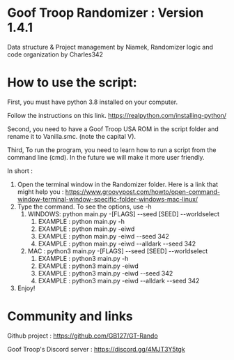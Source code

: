 # Goof Troop Randomizer : Version 1.4.1
Data structure & Project management by Niamek, 
Randomizer logic and code organization by Charles342


# How to use the script:
First, you must have python 3.8 installed on your computer.

Follow the instructions on this link.
https://realpython.com/installing-python/


Second, you need to have a Goof Troop USA ROM in the script folder and rename it to Vanilla.smc. (note the capital V).


Third, To run the program, you need to learn how to run a script from the command line (cmd). In the future we will make it more user friendly.

In short :
1. Open the terminal window in the Randomizer folder. Here is a link that might help you : https://www.groovypost.com/howto/open-command-window-terminal-window-specific-folder-windows-mac-linux/
2. Type the command. To see the options, use -h
    1. WINDOWS: python main.py -[FLAGS] --seed [SEED] --worldselect
        1. EXAMPLE : python main.py -h
        2. EXAMPLE : python main.py -eiwd
        3. EXAMPLE : python main.py -eiwd --seed 342
        4. EXAMPLE : python main.py -eiwd --alldark --seed 342
    2. MAC : python3 main.py  -[FLAGS] --seed [SEED] --worldselect
        1. EXAMPLE : python3 main.py -h
        2. EXAMPLE : python3 main.py -eiwd
        3. EXAMPLE : python3 main.py -eiwd --seed 342
        4. EXAMPLE : python3 main.py -eiwd --alldark --seed 342
3. Enjoy!

# Community and links
Github project : https://github.com/GB127/GT-Rando

Goof Troop's Discord server : https://discord.gg/4MJT3Y5tgk